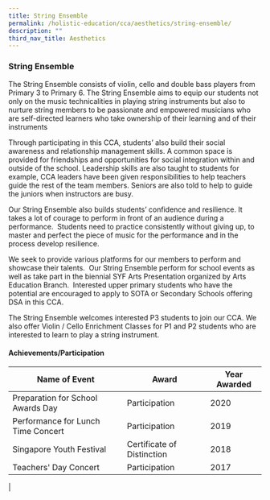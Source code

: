 ```yaml
---
title: String Ensemble
permalink: /holistic-education/cca/aesthetics/string-ensemble/
description: ""
third_nav_title: Aesthetics
---
```

### **String Ensemble**
The String Ensemble consists of violin, cello and double bass players from Primary 3 to Primary 6. The String Ensemble aims to equip our students not only on the music technicalities in playing string instruments but also to nurture string members to be passionate and empowered musicians who are self-directed learners who take ownership of their learning and of their instruments

Through participating in this CCA, students’ also build their social awareness and relationship management skills. A common space is provided for friendships and opportunities for social integration within and outside of the school. Leadership skills are also taught to students for example, CCA leaders have been given responsibilities to help teachers guide the rest of the team members. Seniors are also told to help to guide the juniors when instructors are busy.

Our String Ensemble also builds students’ confidence and resilience. It takes a lot of courage to perform in front of an audience during a performance.  Students need to practice consistently without giving up, to master and perfect the piece of music for the performance and in the process develop resilience.

We seek to provide various platforms for our members to perform and showcase their talents.  Our String Ensemble perform for school events as well as take part in the biennial SYF Arts Presentation organized by Arts Education Branch.  Interested upper primary students who have the potential are encouraged to apply to SOTA or Secondary Schools offering DSA in this CCA.   

The String Ensemble welcomes interested P3 students to join our CCA. We also offer Violin / Cello Enrichment Classes for P1 and P2 students who are interested to learn to play a string instrument.

#### **Achievements/Participation**

| Name of Event  | Award  | Year Awarded  |
|---|---|---|
|  Preparation for School Awards Day  |  Participation  | 2020  |
|  Performance for Lunch Time Concert  |  Participation  | 2019   |
|  Singapore Youth Festival	  |  Certificate of Distinction  | 2018  |
|  Teachers' Day Concert |  Participation | 2017 |
|